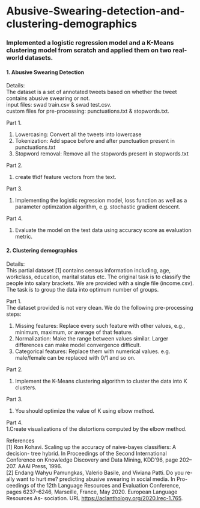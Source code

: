 # Abusive-Swearing-detection-and-clustering-demographics
### Implemented a logistic regression model and a K-Means clustering model from scratch and applied them on two real-world datasets.

#### 1. Abusive Swearing Detection  
Details:  
The dataset is a set of annotated tweets based on whether the tweet contains abusive swearing or not.  
input files:                     swad train.csv & swad test.csv.  
custom files for pre-processing: punctuations.txt & stopwords.txt.  
  
Part 1.  
1. Lowercasing: Convert all the tweets into lowercase
2. Tokenization: Add space before and after punctuation present in punctuations.txt
3. Stopword removal: Remove all the stopwords present in stopwords.txt
  
Part 2.  
1. create tfidf feature vectors from the text.
  
Part 3.  
1. Implementing the logistic regression model, loss function as well as a parameter optimzation algorithm, e.g. stochastic gradient descent.
  
Part 4.  
1. Evaluate the model on the test data using accuracy score as evaluation metric.
  
  
  
#### 2. Clustering demographics  
Details:  
This partial dataset [1] contains census information including, age, workclass, education, marital status etc. The original task is to classify the people into salary brackets. We are provided with a single file (income.csv). The task is to group the data into optimum number of groups.  
  
Part 1.  
The dataset provided is not very clean. We do the following pre-processing steps:
1. Missing features: Replace every such feature with other values, e.g., minimum, maximum, or average of that feature.
2. Normalization: Make the range between values similar. Larger differences can make model convergence difficult.
3. Categorical features: Replace them with numerical values. e.g. male/female can be replaced with 0/1 and so on.  
  
Part 2.  
1. Implement the K-Means clustering algorithm to cluster the data into K clusters.  
  
Part 3.  
1. You should optimize the value of K using elbow method.  
  
Part 4.  
1.Create visualizations of the distortions computed by the elbow method.  
  
References  
[1] Ron Kohavi. Scaling up the accuracy of naive-bayes classifiers: A decision- tree hybrid. In Proceedings of the Second International Conference on Knowledge Discovery and Data Mining, KDD’96, page 202–207. AAAI Press, 1996.  
[2] Endang Wahyu Pamungkas, Valerio Basile, and Viviana Patti. Do you re- ally want to hurt me? predicting abusive swearing in social media. In Pro- ceedings of the 12th Language Resources and Evaluation Conference, pages 6237–6246, Marseille, France, May 2020. European Language Resources As- sociation. URL https://aclanthology.org/2020.lrec-1.765.  
